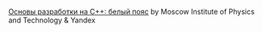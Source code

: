 [Основы разработки на C++: белый пояс](https://www.coursera.org/learn/c-plus-plus-white)
by Moscow Institute of Physics and Technology & Yandex